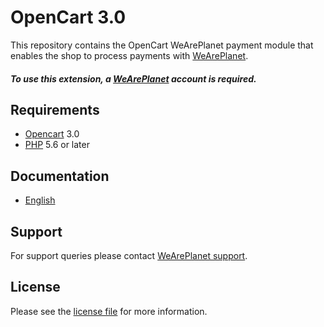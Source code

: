 

# OpenCart 3.0

This repository contains the OpenCart  WeArePlanet payment module that enables the shop to process payments with [WeArePlanet](https://www.weareplanet.com/).

##### To use this extension, a [WeArePlanet](https://www.weareplanet.com/contact/sales) account is required.

## Requirements

* [Opencart](https://www.opencart.com/) 3.0
* [PHP](http://php.net/) 5.6 or later

## Documentation

* [English](https://plugin-documentation.weareplanet.com/weareplanet/opencart-3.0/1.0.56/docs/en/documentation.html)

## Support

For support queries please contact [WeArePlanet support](mailto:support@datatrans.ch?subject=Support%20on%20Opencart%203.0%20-%20Topic%3A).

## License

Please see the [license file](https://github.com/weareplanet/opencart-3.0/blob/main/LICENSE) for more information.